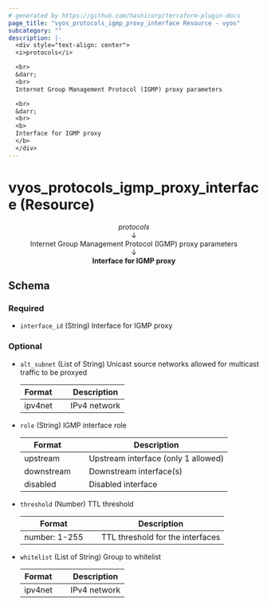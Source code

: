 ```yaml
---
# generated by https://github.com/hashicorp/terraform-plugin-docs
page_title: "vyos_protocols_igmp_proxy_interface Resource - vyos"
subcategory: ""
description: |-
  <div style="text-align: center">
  <i>protocols</i>

  <br>
  &darr;
  <br>
  Internet Group Management Protocol (IGMP) proxy parameters

  <br>
  &darr;
  <br>
  <b>
  Interface for IGMP proxy
  </b>
  </div>
---
```


# vyos_protocols_igmp_proxy_interface (Resource)

<div style="text-align: center">
<i>protocols</i>

<br>
&darr;
<br>
Internet Group Management Protocol (IGMP) proxy parameters

<br>
&darr;
<br>
<b>
Interface for IGMP proxy
</b>
</div>



<!-- schema generated by tfplugindocs -->
## Schema

### Required

- `interface_id` (String) Interface for IGMP proxy

### Optional

- `alt_subnet` (List of String) Unicast source networks allowed for multicast traffic to be proxyed

    |  Format &emsp; | Description  |
    |----------|---------------|
    |  ipv4net  &emsp; |  IPv4 network  |
- `role` (String) IGMP interface role

    |  Format &emsp; | Description  |
    |----------|---------------|
    |  upstream  &emsp; |  Upstream interface (only 1 allowed)  |
    |  downstream  &emsp; |  Downstream interface(s)  |
    |  disabled  &emsp; |  Disabled interface  |
- `threshold` (Number) TTL threshold

    |  Format &emsp; | Description  |
    |----------|---------------|
    |  number: 1-255  &emsp; |  TTL threshold for the interfaces  |
- `whitelist` (List of String) Group to whitelist

    |  Format &emsp; | Description  |
    |----------|---------------|
    |  ipv4net  &emsp; |  IPv4 network  |
